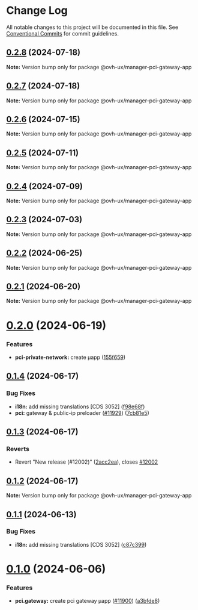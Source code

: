 # Change Log

All notable changes to this project will be documented in this file.
See [Conventional Commits](https://conventionalcommits.org) for commit guidelines.

## [0.2.8](https://github.com/ovh/manager/compare/@ovh-ux/manager-pci-gateway-app@0.2.7...@ovh-ux/manager-pci-gateway-app@0.2.8) (2024-07-18)

**Note:** Version bump only for package @ovh-ux/manager-pci-gateway-app





## [0.2.7](https://github.com/ovh/manager/compare/@ovh-ux/manager-pci-gateway-app@0.2.6...@ovh-ux/manager-pci-gateway-app@0.2.7) (2024-07-18)

**Note:** Version bump only for package @ovh-ux/manager-pci-gateway-app





## [0.2.6](https://github.com/ovh/manager/compare/@ovh-ux/manager-pci-gateway-app@0.2.5...@ovh-ux/manager-pci-gateway-app@0.2.6) (2024-07-15)

**Note:** Version bump only for package @ovh-ux/manager-pci-gateway-app





## [0.2.5](https://github.com/ovh/manager/compare/@ovh-ux/manager-pci-gateway-app@0.2.4...@ovh-ux/manager-pci-gateway-app@0.2.5) (2024-07-11)

**Note:** Version bump only for package @ovh-ux/manager-pci-gateway-app





## [0.2.4](https://github.com/ovh/manager/compare/@ovh-ux/manager-pci-gateway-app@0.2.3...@ovh-ux/manager-pci-gateway-app@0.2.4) (2024-07-09)

**Note:** Version bump only for package @ovh-ux/manager-pci-gateway-app





## [0.2.3](https://github.com/ovh/manager/compare/@ovh-ux/manager-pci-gateway-app@0.2.2...@ovh-ux/manager-pci-gateway-app@0.2.3) (2024-07-03)

**Note:** Version bump only for package @ovh-ux/manager-pci-gateway-app





## [0.2.2](https://github.com/ovh/manager/compare/@ovh-ux/manager-pci-gateway-app@0.2.1...@ovh-ux/manager-pci-gateway-app@0.2.2) (2024-06-25)

**Note:** Version bump only for package @ovh-ux/manager-pci-gateway-app





## [0.2.1](https://github.com/ovh/manager/compare/@ovh-ux/manager-pci-gateway-app@0.2.0...@ovh-ux/manager-pci-gateway-app@0.2.1) (2024-06-20)

**Note:** Version bump only for package @ovh-ux/manager-pci-gateway-app





# [0.2.0](https://github.com/ovh/manager/compare/@ovh-ux/manager-pci-gateway-app@0.1.4...@ovh-ux/manager-pci-gateway-app@0.2.0) (2024-06-19)


### Features

* **pci-private-network:** create µapp ([155f659](https://github.com/ovh/manager/commit/155f659fded08e2a788de45b5c2e748fe6b3c1a0))





## [0.1.4](https://github.com/ovh/manager/compare/@ovh-ux/manager-pci-gateway-app@0.1.3...@ovh-ux/manager-pci-gateway-app@0.1.4) (2024-06-17)


### Bug Fixes

* **i18n:** add missing translations [CDS 3052] ([f98e68f](https://github.com/ovh/manager/commit/f98e68f4ce76f32a266e22e0ccc4e5507e727bfa))
* **pci:** gateway & public-ip preloader ([#11929](https://github.com/ovh/manager/issues/11929)) ([7cb81e5](https://github.com/ovh/manager/commit/7cb81e55aed60824df719f9a5397500736bbbf1d))





## [0.1.3](https://github.com/ovh/manager/compare/@ovh-ux/manager-pci-gateway-app@0.1.2...@ovh-ux/manager-pci-gateway-app@0.1.3) (2024-06-17)


### Reverts

* Revert "New release (#12002)" ([2acc2ea](https://github.com/ovh/manager/commit/2acc2ea66b30b1c5b6ba2f6c0244e057f3337b36)), closes [#12002](https://github.com/ovh/manager/issues/12002)





## [0.1.2](https://github.com/ovh/manager/compare/@ovh-ux/manager-pci-gateway-app@0.1.1...@ovh-ux/manager-pci-gateway-app@0.1.2) (2024-06-17)

**Note:** Version bump only for package @ovh-ux/manager-pci-gateway-app





## [0.1.1](https://github.com/ovh/manager/compare/@ovh-ux/manager-pci-gateway-app@0.1.0...@ovh-ux/manager-pci-gateway-app@0.1.1) (2024-06-13)


### Bug Fixes

* **i18n:** add missing translations [CDS 3052] ([c87c399](https://github.com/ovh/manager/commit/c87c399dad047eea496253f66694979732567a64))





# [0.1.0](https://github.com/ovh/manager/compare/@ovh-ux/manager-pci-gateway-app@0.0.0...@ovh-ux/manager-pci-gateway-app@0.1.0) (2024-06-06)


### Features

* **pci.gateway:** create pci gateway µapp ([#11900](https://github.com/ovh/manager/issues/11900)) ([a3bfde8](https://github.com/ovh/manager/commit/a3bfde86d090acdd3f73573abc70a260f406bc8a))
